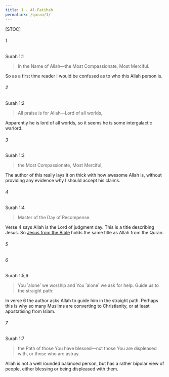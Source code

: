 ```yaml
---
title: 1 - Al-Fatihah
permalink: /quran/1/
---
```


[STOC]

###### 1

Surah 1:1

> In the Name of Allah—the Most Compassionate, Most Merciful.

So as a first time reader I would be confused as to who this Allah person is. 

###### 2

Surah 1:2

> All praise is for Allah—Lord of all worlds,

Apparently he is lord of all worlds, so it seems he is some intergalactic warlord.

###### 3

Surah 1:3

> the Most Compassionate, Most Merciful, 

The author of this really lays it on thick with how awesome Allah is, without providing any evidence why I should accept his claims.

###### 4

Surah 1:4

> Master of the Day of Recompense. 

Verse 4 says Allah is the Lord of judgment day. This is a title describing Jesus. So [Jesus from the Bible](../jesus-is-allah) holds the same title as Allah from the Quran.

###### 5
###### 6

Surah 1:5,6

> You ˹alone˺ we worship and You ˹alone˺ we ask for help. 
> Guide us to the straight path:

In verse 6 the author asks Allah to guide him in the straight path. Perhaps this is why so many Muslims are converting to Christianity, or at least apostatising from Islam.

###### 7

Surah 1:7

> the Path of those You have blessed—not those You are displeased with, or those who are astray.

Allah is not a well rounded balanced person, but has a rather bipolar view of people, either blessing or being displeased with them.

  



